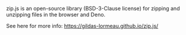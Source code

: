 zip.js is an open-source library (BSD-3-Clause license) for zipping and unzipping files in the browser and Deno.

See here for more info:
https://gildas-lormeau.github.io/zip.js/
